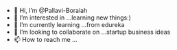 - 👋 Hi, I’m @Pallavi-Boraiah
- 👀 I’m interested in ...learning new things:)
- 🌱 I’m currently learning ...from edureka 
- 💞️ I’m looking to collaborate on ...startup business ideas
- 📫 How to reach me ...

<!---
Pallavi-Boraiah/Pallavi-Boraiah is a ✨ special ✨ repository because its `README.md` (this file) appears on your GitHub profile.
You can click the Preview link to take a look at your changes.
--->

